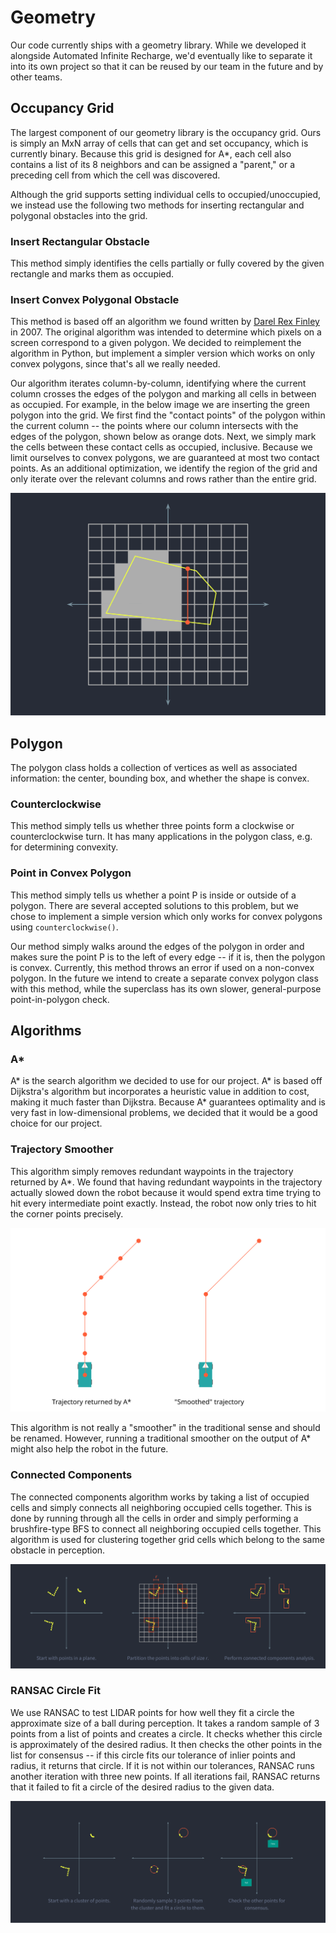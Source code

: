 # Geometry #

Our code currently ships with a geometry library. While we developed it alongside Automated Infinite Recharge, we'd
eventually like to separate it into its own project so that it can be reused by our team in the future and by other
teams.


## Occupancy Grid ##

The largest component of our geometry library is the occupancy grid. Ours is simply an MxN array of cells that can get
and set occupancy, which is currently binary. Because this grid is designed for A*, each cell also contains a list of
its 8 neighbors and can be assigned a "parent," or a preceding cell from which the cell was discovered.

Although the grid supports setting individual cells to occupied/unoccupied, we instead use the following two methods for
inserting rectangular and polygonal obstacles into the grid.

### Insert Rectangular Obstacle ###

This method simply identifies the cells partially or fully covered by the given rectangle and marks them as occupied.


### Insert Convex Polygonal Obstacle ###

This method is based off an algorithm we found written by [Darel Rex Finley](https://alienryderflex.com/polygon_fill/)
in 2007. The original algorithm was intended to determine which pixels on a screen correspond to a given polygon. We
decided to reimplement the algorithm in Python, but implement a simpler version which works on only convex polygons,
since that's all we really needed.

Our algorithm iterates column-by-column, identifying where the current column crosses the edges of the polygon and
marking all cells in between as occupied. For example, in the below image we are inserting the green polygon into the
grid. We first find the "contact points" of the polygon within the current column -- the points where our column
intersects with the edges of the polygon, shown below as orange dots. Next, we simply mark the cells between these
contact cells as occupied, inclusive. Because we limit ourselves to convex polygons, we are guaranteed at most two
contact points. As an additional optimization, we identify the region of the grid and only iterate over the relevant
columns and rows rather than the entire grid.

![Polygons are inserted into the occupancy grid one column at a time.](img/insert-polygon.svg)


## Polygon ##
The polygon class holds a collection of vertices as well as associated information: the center, bounding box, and
whether the shape is convex.


### Counterclockwise ###

This method simply tells us whether three points form a clockwise or counterclockwise turn. It has many applications in
the polygon class, e.g. for determining convexity.


### Point in Convex Polygon ###

This method simply tells us whether a point P is inside or outside of a polygon. There are several accepted solutions to
this problem, but we chose to implement a simple version which only works for convex polygons using
`counterclockwise()`.

Our method simply walks around the edges of the polygon in order and makes sure the point P is to the left of every edge
-- if it is, then the polygon is convex. Currently, this method throws an error if used on a non-convex polygon. In the
future we intend to create a separate convex polygon class with this method, while the superclass has its own
slower, general-purpose point-in-polygon check.


## Algorithms ##


### A* ###

A* is the search algorithm we decided to use for our project. A* is based off Dijkstra's algorithm but incorporates a
heuristic value in addition to cost, making it much faster than Dijkstra. Because A* guarantees optimality and is very
fast in low-dimensional problems, we decided that it would be a good choice for our project.


### Trajectory Smoother ###

This algorithm simply removes redundant waypoints in the trajectory returned by A*. We found that having redundant
waypoints in the trajectory actually slowed down the robot because it would spend extra time trying to hit every
intermediate point exactly. Instead, the robot now only tries to hit the corner points precisely.

![The trajectory smoother removes redundant waypoints.](img/trajectory-smoother.svg)

This algorithm is not really a "smoother" in the traditional sense and should be renamed. However, running a traditional
smoother on the output of A* might also help the robot in the future.


### Connected Components ###

The connected components algorithm works by taking a list of occupied cells and simply connects all neighboring occupied
cells together. This is done by running through all the cells in order and simply performing a brushfire-type BFS to
connect all neighboring occupied cells together. This algorithm is used for clustering together grid cells which belong
to the same obstacle in perception.

![We use connected components analysis to cluster points together.](img/clustering.svg)


### RANSAC Circle Fit ###

We use RANSAC to test LIDAR points for how well they fit a circle the approximate size of a ball during perception. It
takes a random sample of 3 points from a list of points and creates a circle. It checks whether this circle is
approximately of the desired radius. It then checks the other points in the list for consensus -- if this circle fits
our tolerance of inlier points and radius, it returns that circle. If it is not within our tolerances, RANSAC runs
another iteration with three new points. If all iterations fail, RANSAC returns that it failed to fit a circle of the
desired radius to the given data.

![We use RANSAC circle fit for classifying obstacles.](img/classification.svg)

